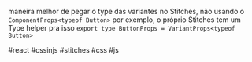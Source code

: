 maneira melhor de pegar o type das variantes no Stitches, não usando o `ComponentProps<typeof Button>` por exemplo, o próprio Stitches tem um Type helper pra isso
`export type ButtonProps = VariantProps<typeof Button>`

#react #cssinjs #stitches #css #js 